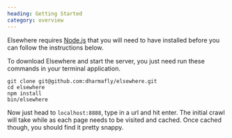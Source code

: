 ```yaml
--- 
heading: Getting Started
category: overview
---
```

Elsewhere requires [Node.js][node] that you will need to have installed before you can follow the instructions below. 

To download Elsewhere and start the server, you just need run these commands in your terminal application.

    git clone git@github.com:dharmafly/elsewhere.git
    cd elsewhere
    npm install
    bin/elsewhere

Now just head to `localhost:8888`, type in a url and hit enter. The initial crawl will take while as each page needs to be visited and cached. Once cached though, you should find it pretty snappy.

[node]: http://nodejs.org/